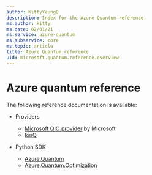 ```yaml
---
author: KittyYeungQ
description: Index for the Azure Quantum reference.
ms.author: kitty
ms.date: 02/01/21
ms.service: azure-quantum
ms.subservice: core
ms.topic: article
title: Azure Quantum reference
uid: microsoft.quantum.reference.overview
---
```


# Azure quantum reference

The following reference documentation is available:

- Providers
  - [Microsoft QIO provider](xref:microsoft.quantum.optimization.providers.microsoft.qio) by Microsoft
  - [IonQ](xref:microsoft.quantum.providers.ionq)

- Python SDK
  - [Azure.Quantum](xref:microsoft.quantum.reference.python-sdk.azure.quantum)
  - [Azure.Quantum.Optimization](xref:microsoft.quantum.reference.python-sdk.azure.quantum.optimization)